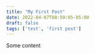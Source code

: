 ```yaml
---
title: "My First Post"
date: 2022-04-07T08:59:05-05:00
draft: false
tags: ['test', 'first post']
---
```


Some content